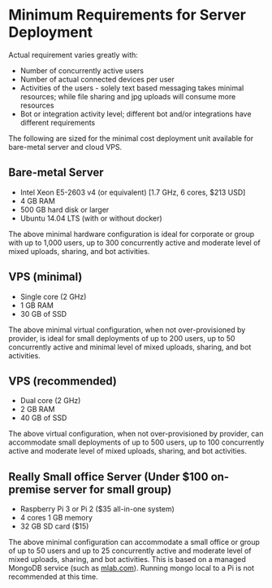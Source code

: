 # Minimum Requirements for Server Deployment

Actual requirement varies greatly with:

- Number of concurrently active users
- Number of actual connected devices per user
- Activities of the users - solely text based messaging takes minimal resources; while file sharing and jpg uploads will consume more resources
- Bot or integration activity level; different bot and/or integrations have different requirements

The following are sized for the minimal cost deployment unit available for bare-metal server and cloud VPS.

## Bare-metal Server

- Intel Xeon E5-2603 v4 (or equivalent) [1.7 GHz, 6 cores, $213 USD]
- 4 GB RAM
- 500 GB hard disk or larger
- Ubuntu 14.04 LTS (with or without docker)

The above minimal hardware configuration is ideal for corporate or group with up to 1,000 users, up to 300 concurrently active and moderate level of mixed uploads, sharing, and bot activities.

## VPS (minimal)

- Single core (2 GHz)
- 1 GB RAM
- 30 GB of SSD

The above minimal virtual configuration, when not over-provisioned by provider, is ideal for small deployments of up to 200 users, up to 50 concurrently active and minimal level of mixed uploads, sharing, and bot activities.

## VPS (recommended)

- Dual core (2 GHz)
- 2 GB RAM
- 40 GB of SSD

The above virtual configuration, when not over-provisioned by provider, can accommodate small deployments of up to 500 users, up to 100 concurrently active and moderate level of mixed uploads, sharing, and bot activities.

## Really Small office Server (Under $100 on-premise server for small group)

- Raspberry Pi 3 or Pi 2 ($35 all-in-one system)
- 4 cores 1 GB memory
- 32 GB SD card ($15)

The above minimal configuration can accommodate a small office or group of up to 50 users and up to 25 concurrently active and moderate level of mixed uploads, sharing, and bot activities. This is based on a managed MongoDB service (such as [mlab.com](https://mlab.com)). Running mongo local to a Pi is not recommended at this time.
